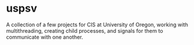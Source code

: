 # uspsv

A collection of a few projects for CIS at University of Oregon, working with multithreading, creating child processes, and signals for them to communicate with one another.
